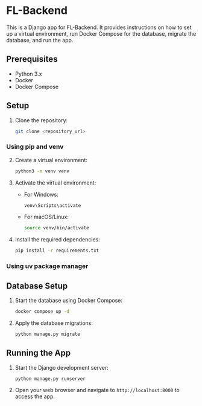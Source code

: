 # FL-Backend

This is a Django app for FL-Backend. It provides instructions on how to set up a virtual environment, run Docker Compose for the database, migrate the database, and run the app.

## Prerequisites

- Python 3.x
- Docker
- Docker Compose

## Setup

1. Clone the repository:

    ```bash
    git clone <repository_url>
    ```

### Using pip and venv

2. Create a virtual environment:

    ```bash
    python3 -m venv venv
    ```

3. Activate the virtual environment:

    - For Windows:

      ```bash
      venv\Scripts\activate
      ```

    - For macOS/Linux:

      ```bash
      source venv/bin/activate
      ```

4. Install the required dependencies:

    ```bash
    pip install -r requirements.txt
    ```

### Using uv package manager

## Database Setup

1. Start the database using Docker Compose:

    ```bash
    docker compose up -d
    ```

2. Apply the database migrations:

    ```bash
    python manage.py migrate
    ```

## Running the App

1. Start the Django development server:

    ```bash
    python manage.py runserver
    ```

2. Open your web browser and navigate to `http://localhost:8000` to access the app.

